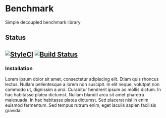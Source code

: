 # Benchmark
Simple decoupled benchmark library

## Status
[![StyleCI](https://styleci.io/repos/61770165/shield?style=flat)](https://styleci.io/repos/61770165)
[![Build Status](https://travis-ci.org/hive/benchmark.svg?branch=master)](https://travis-ci.org/laravel/framework)
---


### Installation

Lorem ipsum dolor sit amet, consectetur adipiscing elit. Etiam quis rhoncus lectus. Nullam pellentesque a lorem non suscipit. In elit neque, volutpat non commodo ut, dignissim a orci. Curabitur hendrerit ipsum ac mollis dictum. In hac habitasse platea dictumst. Nullam blandit arcu sit amet pharetra malesuada. In hac habitasse platea dictumst. Sed placerat nisl in enim euismod fermentum. Sed tempus rutrum enim, eget iaculis sapien facilisis gravida.
